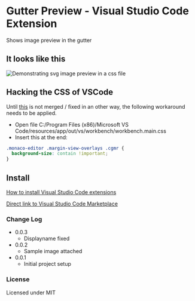 # Gutter Preview - Visual Studio Code Extension

Shows image preview in the gutter

## It looks like this

![Demonstrating svg image preview in a css file](https://raw.githubusercontent.com/kisstkondoros/gutter-preview/master/images/sample.png)

## Hacking the CSS of VSCode
Until [this](https://github.com/Microsoft/vscode/pull/6553) is not merged / fixed in an other way, the following workaround needs to be applied.
  
- Open file C:/Program Files (x86)/Microsoft VS Code/resources/app/out/vs/workbench/workbench.main.css
- Insert this at the end:
```css
.monaco-editor .margin-view-overlays .cgmr {
  background-size: contain !important;
}
``` 

## Install

[How to install Visual Studio Code extensions](https://code.visualstudio.com/docs/editor/extension-gallery)

[Direct link to Visual Studio Code Marketplace](https://marketplace.visualstudio.com/items?itemName=kisstkondoros.vscode-gutter-preview)

### Change Log
- 0.0.3
  - Displayname fixed
- 0.0.2
  - Sample image attached
- 0.0.1
  - Initial project setup

### License

Licensed under MIT
